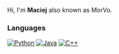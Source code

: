 Hi, I'm **Maciej** also known as MorVo.

### Languages
[![Python](https://img.shields.io/badge/python-black?style=for-the-badge&logo=python)](https://github.com/morvo1)
[![Java](https://img.shields.io/badge/java-black?style=for-the-badge&logo=openjdk)](https://github.com/morvo1)
[![C++](https://img.shields.io/badge/c++-black?style=for-the-badge&logo=cplusplus)](https://github.com/morvo1)


<!---
MorVo1/MorVo1 is a ✨ special ✨ repository because its `README.md` (this file) appears on your GitHub profile.
You can click the Preview link to take a look at your changes.
--->

